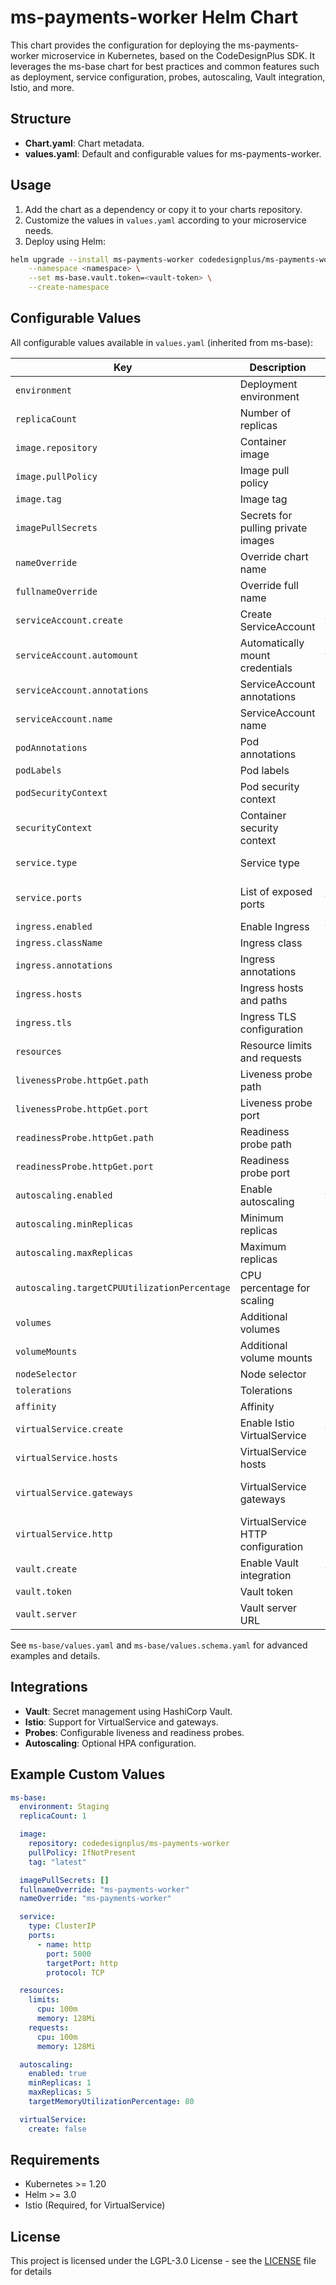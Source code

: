 # ms-payments-worker Helm Chart

This chart provides the configuration for deploying the ms-payments-worker microservice in Kubernetes, based on the CodeDesignPlus SDK. It leverages the ms-base chart for best practices and common features such as deployment, service configuration, probes, autoscaling, Vault integration, Istio, and more.

## Structure

- **Chart.yaml**: Chart metadata.
- **values.yaml**: Default and configurable values for ms-payments-worker.

## Usage

1. Add the chart as a dependency or copy it to your charts repository.
2. Customize the values in `values.yaml` according to your microservice needs.
3. Deploy using Helm:

```sh
helm upgrade --install ms-payments-worker codedesignplus/ms-payments-worker \
    --namespace <namespace> \
    --set ms-base.vault.token=<vault-token> \
    --create-namespace
```

## Configurable Values

All configurable values available in `values.yaml` (inherited from ms-base):

| Key | Description | Example/Values |
|-----|-------------|----------------|
| `environment` | Deployment environment | Staging, Production |
| `replicaCount` | Number of replicas | 1 |
| `image.repository` | Container image | codedesignplus/ms-payments-worker |
| `image.pullPolicy` | Image pull policy | IfNotPresent, Always, Never |
| `image.tag` | Image tag | latest |
| `imagePullSecrets` | Secrets for pulling private images | [] |
| `nameOverride` | Override chart name | "" |
| `fullnameOverride` | Override full name | "" |
| `serviceAccount.create` | Create ServiceAccount | true/false |
| `serviceAccount.automount` | Automatically mount credentials | true/false |
| `serviceAccount.annotations` | ServiceAccount annotations | {} |
| `serviceAccount.name` | ServiceAccount name | "" |
| `podAnnotations` | Pod annotations | {} |
| `podLabels` | Pod labels | {} |
| `podSecurityContext` | Pod security context | {} |
| `securityContext` | Container security context | {} |
| `service.type` | Service type | ClusterIP, NodePort, LoadBalancer |
| `service.ports` | List of exposed ports | [{name, port, targetPort, protocol}] |
| `ingress.enabled` | Enable Ingress | true/false |
| `ingress.className` | Ingress class | "" |
| `ingress.annotations` | Ingress annotations | {} |
| `ingress.hosts` | Ingress hosts and paths | [{host, paths}] |
| `ingress.tls` | Ingress TLS configuration | [{secretName, hosts}] |
| `resources` | Resource limits and requests | {} |
| `livenessProbe.httpGet.path` | Liveness probe path | /health/live |
| `livenessProbe.httpGet.port` | Liveness probe port | http |
| `readinessProbe.httpGet.path` | Readiness probe path | /health/ready |
| `readinessProbe.httpGet.port` | Readiness probe port | http |
| `autoscaling.enabled` | Enable autoscaling | true/false |
| `autoscaling.minReplicas` | Minimum replicas | 1 |
| `autoscaling.maxReplicas` | Maximum replicas | 100 |
| `autoscaling.targetCPUUtilizationPercentage` | CPU percentage for scaling | 80 |
| `volumes` | Additional volumes | [] |
| `volumeMounts` | Additional volume mounts | [] |
| `nodeSelector` | Node selector | {} |
| `tolerations` | Tolerations | [] |
| `affinity` | Affinity | {} |
| `virtualService.create` | Enable Istio VirtualService | true/false |
| `virtualService.hosts` | VirtualService hosts | ["chart-example.local"] |
| `virtualService.gateways` | VirtualService gateways | ["istio-ingress/services-gateway"] |
| `virtualService.http` | VirtualService HTTP configuration | [{route: [{destination: {host, port: {number}}}]}] |
| `vault.create` | Enable Vault integration | true/false |
| `vault.token` | Vault token | "" |
| `vault.server` | Vault server URL | "" |

See `ms-base/values.yaml` and `ms-base/values.schema.yaml` for advanced examples and details.

## Integrations

- **Vault**: Secret management using HashiCorp Vault.
- **Istio**: Support for VirtualService and gateways.
- **Probes**: Configurable liveness and readiness probes.
- **Autoscaling**: Optional HPA configuration.

## Example Custom Values

```yaml
ms-base:
  environment: Staging
  replicaCount: 1

  image:
    repository: codedesignplus/ms-payments-worker
    pullPolicy: IfNotPresent
    tag: "latest"

  imagePullSecrets: []
  fullnameOverride: "ms-payments-worker"
  nameOverride: "ms-payments-worker"

  service:
    type: ClusterIP
    ports:
      - name: http
        port: 5000
        targetPort: http
        protocol: TCP

  resources: 
    limits:
      cpu: 100m
      memory: 128Mi
    requests:
      cpu: 100m
      memory: 128Mi

  autoscaling:
    enabled: true
    minReplicas: 1
    maxReplicas: 5
    targetMemoryUtilizationPercentage: 80

  virtualService: 
    create: false
```
## Requirements

- Kubernetes >= 1.20
- Helm >= 3.0
- Istio (Required, for VirtualService)

## License
This project is licensed under the LGPL-3.0 License - see the [LICENSE](LICENSE.md) file for details

